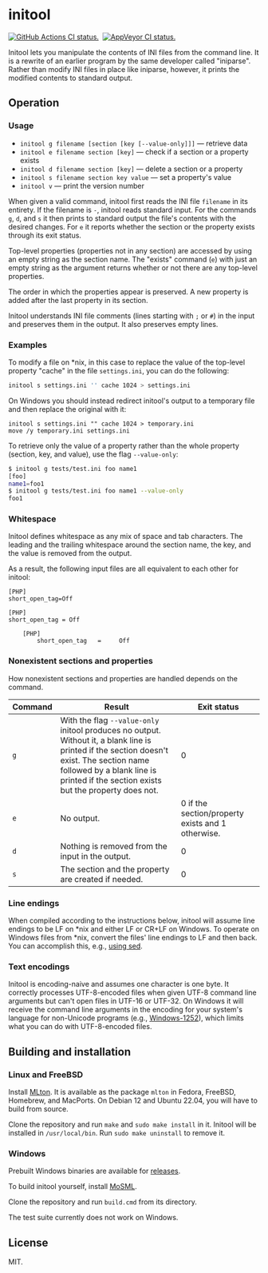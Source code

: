 # initool

[![GitHub Actions CI status.](https://github.com/dbohdan/initool/actions/workflows/ci.yml/badge.svg)](https://github.com/dbohdan/initool/actions/workflows/ci.yml)&nbsp;
[![AppVeyor CI status.](https://ci.appveyor.com/api/projects/status/github/dbohdan/initool?branch=master&svg=true)](https://ci.appveyor.com/project/dbohdan/initool)

Initool lets you manipulate the contents of INI files from the command line. It
is a rewrite of an earlier program by the same developer called "iniparse".
Rather than modify INI files in place like iniparse, however, it prints the
modified contents to standard output.


## Operation

### Usage

* `initool g filename [section [key [--value-only]]]` — retrieve data
* `initool e filename section [key]` — check if a section or a property exists
* `initool d filename section [key]` — delete a section or a property
* `initool s filename section key value` — set a property's value
* `initool v` — print the version number

When given a valid command, initool first reads the INI file `filename` in its
entirety. If the filename is `-`, initool reads standard input. For the
commands `g`, `d`, and `s` it then prints to standard output the file's
contents with the desired changes. For `e` it reports whether the section or the
property exists through its exit status.

Top-level properties (properties not in any section) are accessed by using an
empty string as the section name. The "exists" command (`e`) with just an empty
string as the argument returns whether or not there are any top-level
properties.

The order in which the properties appear is preserved. A new property is added
after the last property in its section.

Initool understands INI file comments (lines starting with `;` or `#`) in the
input and preserves them in the output. It also preserves empty lines.

### Examples

To modify a file on \*nix, in this case to replace the value of the top-level
property "cache" in the file `settings.ini`, you can do the following:

```sh
initool s settings.ini '' cache 1024 > settings.ini
```

On Windows you should instead redirect initool's output to a temporary file and
then replace the original with it:

```batch
initool s settings.ini "" cache 1024 > temporary.ini
move /y temporary.ini settings.ini
```

To retrieve only the value of a property rather than the whole property
(section, key, and value), use the flag `--value-only`:

```sh
$ initool g tests/test.ini foo name1
[foo]
name1=foo1
$ initool g tests/test.ini foo name1 --value-only
foo1
```

### Whitespace

Initool defines whitespace as any mix of space and tab characters. The leading
and the trailing whitespace around the section name, the key, and the value is
removed from the output.

As a result, the following input files are all equivalent to each other for
initool:

```
[PHP]
short_open_tag=Off
```

```
[PHP]
short_open_tag = Off
```

```
    [PHP]
        short_open_tag   =     Off
```

### Nonexistent sections and properties

How nonexistent sections and properties are handled depends on the command.

| Command | Result | Exit status |
|---------|--------|--------------|
| `g` | With the flag `--value-only` initool produces no output. Without it, a blank line is printed if the section doesn't exist. The section name followed by a blank line is printed if the section exists but the property does not. | 0 |
| `e` | No output. | 0 if the section/property exists and 1 otherwise. |
| `d` | Nothing is removed from the input in the output. | 0 |
| `s` | The section and the property are created if needed. | 0 |

### Line endings

When compiled according to the instructions below, initool will assume line
endings to be LF on *nix and either LF or CR+LF on Windows. To operate on
Windows files from *nix, convert the files' line endings to LF and then back.
You can accomplish this, e.g., [using sed](http://stackoverflow.com/a/2613834).

### Text encodings

Initool is encoding-naive and assumes one character is one byte. It correctly
processes UTF-8-encoded files when given UTF-8 command line arguments but
can't open files in UTF-16 or UTF-32. On Windows it will receive the command
line arguments in the encoding for your system's language for non-Unicode
programs (e.g., [Windows-1252](https://en.wikipedia.org/wiki/Windows-1252)),
which limits what you can do with UTF-8-encoded files.

## Building and installation

### Linux and FreeBSD

Install [MLton](http://mlton.org/). It is available as the package `mlton` in Fedora, FreeBSD, Homebrew, and MacPorts. On Debian 12 and Ubuntu 22.04, you will have to build from source.

Clone the repository and run `make` and `sudo make install` in it. Initool
will be installed in `/usr/local/bin`. Run `sudo make uninstall` to remove it.

### Windows

Prebuilt Windows binaries are available for
[releases](https://github.com/dbohdan/initool/releases).

To build initool yourself, install [MoSML](http://mosml.org).

Clone the repository and run `build.cmd` from its directory.

The test suite currently does not work on Windows.

## License

MIT.
